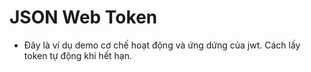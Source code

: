 # JSON Web Token
- Đây là ví dụ demo cơ chế hoạt động và ứng dứng của jwt. Cách lấy token tự động khi hết hạn.
